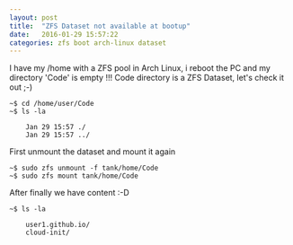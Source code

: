 ```yaml
---
layout: post
title:  "ZFS Dataset not available at bootup"
date:   2016-01-29 15:57:22
categories: zfs boot arch-linux dataset
---
```


I have my /home with a ZFS pool in Arch Linux, i reboot the PC and my directory 'Code' is empty !!!
Code directory is a ZFS Dataset, let's check it out ;-)


    ~$ cd /home/user/Code
    ~$ ls -la
        
        Jan 29 15:57 ./
        Jan 29 15:57 ../
    
First unmount the dataset and mount it again

    ~$ sudo zfs unmount -f tank/home/Code
    ~$ sudo zfs mount tank/home/Code


After finally we have content :-D

    ~$ ls -la

        user1.github.io/
        cloud-init/        


